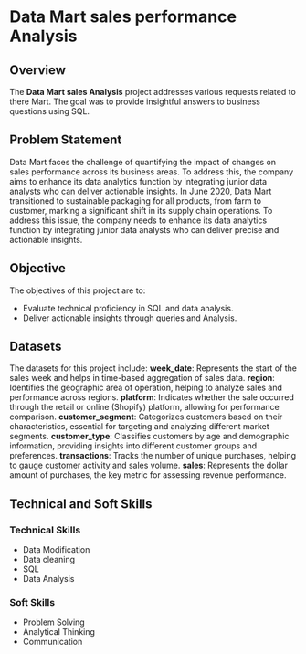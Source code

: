 # Data Mart sales performance Analysis

## Overview
The **Data Mart sales Analysis** project addresses various requests related to there Mart. The goal was to provide insightful answers to business questions using SQL.
## Problem Statement
Data Mart faces the challenge of quantifying the impact of changes on sales performance across its business areas. To address this, the company aims to enhance its data analytics function by integrating junior data analysts who can deliver actionable insights.
In June 2020, Data Mart transitioned to sustainable packaging for all products, from farm to customer, marking a significant shift in its supply chain operations. To address this issue, the company needs to enhance its data analytics function by integrating junior data analysts who can deliver precise and actionable insights.
## Objective
The objectives of this project are to:
- Evaluate technical proficiency in SQL and data analysis.
- Deliver actionable insights through queries and Analysis.
## Datasets<br>
The datasets for this project include:
**week_date**: Represents the start of the sales week and helps in time-based aggregation of sales data.
**region**: Identifies the geographic area of operation, helping to analyze sales and performance across regions.
**platform**: Indicates whether the sale occurred through the retail or online (Shopify) platform, allowing for performance comparison.
**customer_segment**: Categorizes customers based on their characteristics, essential for targeting and analyzing different market segments.
**customer_type**: Classifies customers by age and demographic information, providing insights into different customer groups and preferences.
**transactions**: Tracks the number of unique purchases, helping to gauge customer activity and sales volume.
**sales**: Represents the dollar amount of purchases, the key metric for assessing revenue performance.
## Technical and Soft Skills
### Technical Skills
- Data Modification
- Data cleaning
- SQL
- Data Analysis
### Soft Skills
- Problem Solving
- Analytical Thinking
- Communication
